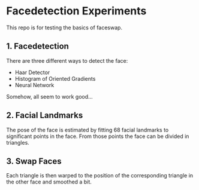 # Facedetection Experiments

This repo is for testing the basics of faceswap.
## 1. Facedetection  
There are three different ways to detect the face:
- Haar Detector
- Histogram of Oriented Gradients
- Neural Network

Somehow, all seem to work good...

## 2. Facial Landmarks
The pose of the face is estimated by fitting 68 facial landmarks to significant points in the face.
From those points the face can be divided in triangles.

## 3. Swap Faces
Each triangle is then warped to the position of the corresponding triangle in the other face and smoothed a bit.
 
